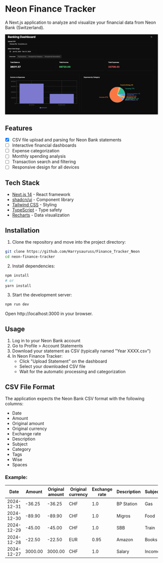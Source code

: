 # Neon Finance Tracker

A Next.js application to analyze and visualize your financial data from Neon Bank (Switzerland).

![Neon Finance Tracker Dashboard](./img/Screenshot%202025-02-07%20at%2022.09.38.png)

## Features

* [x] CSV file upload and parsing for Neon Bank statements
* [ ] Interactive financial dashboards
* [ ] Expense categorization
* [ ] Monthly spending analysis
* [ ] Transaction search and filtering
* [ ] Responsive design for all devices

## Tech Stack

- [Next.js 14](https://nextjs.org/) - React framework
- [shadcn/ui](https://ui.shadcn.com/) - Component library
- [Tailwind CSS](https://tailwindcss.com/) - Styling
- [TypeScript](https://www.typescriptlang.org/) - Type safety
- [Recharts](https://recharts.org/) - Data visualization

## Installation

1. Clone the repository and move into the project directory:
```bash
git clone https://github.com/Harrysauruss/Finance_Tracker_Neon
cd neon-finance-tracker
```

2. Install dependencies:
```bash
npm install
# or
yarn install
```

3. Start the development server:
```bash
npm run dev
```
Open http://localhost:3000 in your browser.

## Usage

1. Log in to your Neon Bank account
2. Go to Profile > Account Statements
3. Download your statement as CSV (typically named "Year XXXX.csv")
4. In Neon Finance Tracker:
   - Click "Upload Statement" on the dashboard
   - Select your downloaded CSV file
   - Wait for the automatic processing and categorization

## CSV File Format
The application expects the Neon Bank CSV format with the following columns:

- Date
- Amount
- Original amount	
- Original currency	
- Exchange rate	
- Description	
- Subject	
- Category	
- Tags	
- Wise	
- Spaces

### Example:
| Date       | Amount | Original amount | Original currency | Exchange rate | Description | Subject | Category  | Tags | Wise | Spaces |
|------------|--------|-----------------|------------------|---------------|-------------|---------|-----------|------|------|---------|
| 2024-12-31 | -36.25 | -36.25         | CHF              | 1.0          | BP Station  | Gas     | transport | no   | no   | General |
| 2024-12-30 | -89.90 | -89.90         | CHF              | 1.0          | Migros      | Food    | groceries | no   | no   | General |
| 2024-12-29 | -45.00 | -45.00         | CHF              | 1.0          | SBB         | Train   | transport | no   | no   | General |
| 2024-12-28 | -22.50 | -22.50         | EUR              | 0.95         | Amazon      | Books   | shopping  | no   | no   | General |
| 2024-12-27 | 3000.00| 3000.00        | CHF              | 1.0          | Salary      | Income  | salary    | no   | no   | General |


